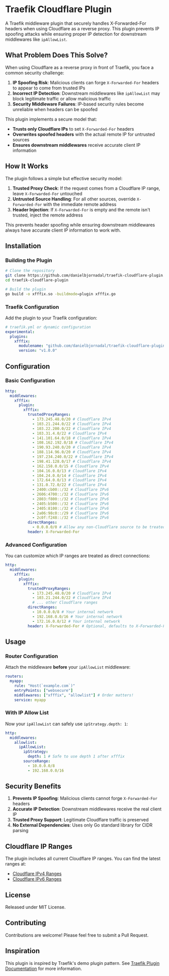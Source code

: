 # Traefik Cloudflare Plugin

A Traefik middleware plugin that securely handles X-Forwarded-For headers when using Cloudflare as a reverse proxy. This plugin prevents IP spoofing attacks while ensuring proper IP detection for downstream middlewares like `ipAllowList`.

## What Problem Does This Solve?

When using Cloudflare as a reverse proxy in front of Traefik, you face a common security challenge:

1. **IP Spoofing Risk**: Malicious clients can forge `X-Forwarded-For` headers to appear to come from trusted IPs
2. **Incorrect IP Detection**: Downstream middlewares like `ipAllowList` may block legitimate traffic or allow malicious traffic
3. **Security Middleware Failures**: IP-based security rules become unreliable when headers can be spoofed

This plugin implements a secure model that:

- **Trusts only Cloudflare IPs** to set `X-Forwarded-For` headers
- **Overwrites spoofed headers** with the actual remote IP for untrusted sources
- **Ensures downstream middlewares** receive accurate client IP information

## How It Works

The plugin follows a simple but effective security model:

1. **Trusted Proxy Check**: If the request comes from a Cloudflare IP range, leave `X-Forwarded-For` untouched
2. **Untrusted Source Handling**: For all other sources, override `X-Forwarded-For` with the immediate remote address
3. **Header Injection**: If `X-Forwarded-For` is empty and the remote isn't trusted, inject the remote address

This prevents header spoofing while ensuring downstream middlewares always have accurate client IP information to work with.

## Installation

### Building the Plugin

```bash
# Clone the repository
git clone https://github.com/danielbjornadal/traefik-cloudflare-plugin.git
cd traefik-cloudflare-plugin

# Build the plugin
go build -o xfffix.so -buildmode=plugin xfffix.go
```

### Traefik Configuration

Add the plugin to your Traefik configuration:

```yaml
# traefik.yml or dynamic configuration
experimental:
  plugins:
    xfffix:
      modulename: "github.com/danielbjornadal/traefik-cloudflare-plugin"
      version: "v1.0.0"
```

## Configuration

### Basic Configuration

```yaml
http:
  middlewares:
    xfffix:
      plugin:
        xfffix:
          trustedProxyRanges:
            - 173.245.48.0/20 # Cloudflare IPv4
            - 103.21.244.0/22 # Cloudflare IPv4
            - 103.22.200.0/22 # Cloudflare IPv4
            - 103.31.4.0/22 # Cloudflare IPv4
            - 141.101.64.0/18 # Cloudflare IPv4
            - 108.162.192.0/18 # Cloudflare IPv4
            - 190.93.240.0/20 # Cloudflare IPv4
            - 188.114.96.0/20 # Cloudflare IPv4
            - 197.234.240.0/22 # Cloudflare IPv4
            - 198.41.128.0/17 # Cloudflare IPv4
            - 162.158.0.0/15 # Cloudflare IPv4
            - 104.16.0.0/13 # Cloudflare IPv4
            - 104.24.0.0/14 # Cloudflare IPv4
            - 172.64.0.0/13 # Cloudflare IPv4
            - 131.0.72.0/22 # Cloudflare IPv4
            - 2400:cb00::/32 # Cloudflare IPv6
            - 2606:4700::/32 # Cloudflare IPv6
            - 2803:f800::/32 # Cloudflare IPv6
            - 2405:b500::/32 # Cloudflare IPv6
            - 2405:8100::/32 # Cloudflare IPv6
            - 2a06:98c0::/29 # Cloudflare IPv6
            - 2c0f:f248::/32 # Cloudflare IPv6
          directRanges:
            - 0.0.0.0/0 # Allow any non-Cloudflare source to be treated as direct
          header: X-Forwarded-For
```

### Advanced Configuration

You can customize which IP ranges are treated as direct connections:

```yaml
http:
  middlewares:
    xfffix:
      plugin:
        xfffix:
          trustedProxyRanges:
            - 173.245.48.0/20 # Cloudflare IPv4
            - 103.21.244.0/22 # Cloudflare IPv4
            # ... other Cloudflare ranges
          directRanges:
            - 10.0.0.0/8 # Your internal network
            - 192.168.0.0/16 # Your internal network
            - 172.16.0.0/12 # Your internal network
          header: X-Forwarded-For # Optional, defaults to X-Forwarded-For
```

## Usage

### Router Configuration

Attach the middleware **before** your `ipAllowList` middleware:

```yaml
routers:
  myapp:
    rule: "Host(`example.com`)"
    entryPoints: ["websecure"]
    middlewares: ["xfffix", "allowlist"] # Order matters!
    service: myapp
```

### With IP Allow List

Now your `ipAllowList` can safely use `ipStrategy.depth: 1`:

```yaml
http:
  middlewares:
    allowlist:
      ipAllowList:
        ipStrategy:
          depth: 1 # Safe to use depth 1 after xfffix
        sourceRange:
          - 10.0.0.0/8
          - 192.168.0.0/16
```

## Security Benefits

1. **Prevents IP Spoofing**: Malicious clients cannot forge `X-Forwarded-For` headers
2. **Accurate IP Detection**: Downstream middlewares receive the real client IP
3. **Trusted Proxy Support**: Legitimate Cloudflare traffic is preserved
4. **No External Dependencies**: Uses only Go standard library for CIDR parsing

## Cloudflare IP Ranges

The plugin includes all current Cloudflare IP ranges. You can find the latest ranges at:

- [Cloudflare IPv4 Ranges](https://www.cloudflare.com/ips-v4)
- [Cloudflare IPv6 Ranges](https://www.cloudflare.com/ips-v6)

## License

Released under MIT License.

## Contributing

Contributions are welcome! Please feel free to submit a Pull Request.

## Inspiration

This plugin is inspired by Traefik's demo plugin pattern. See [Traefik Plugin Documentation](https://plugins.traefik.io/plugins/628c9ee2108ecc83915d7764/demo-plugin) for more information.
